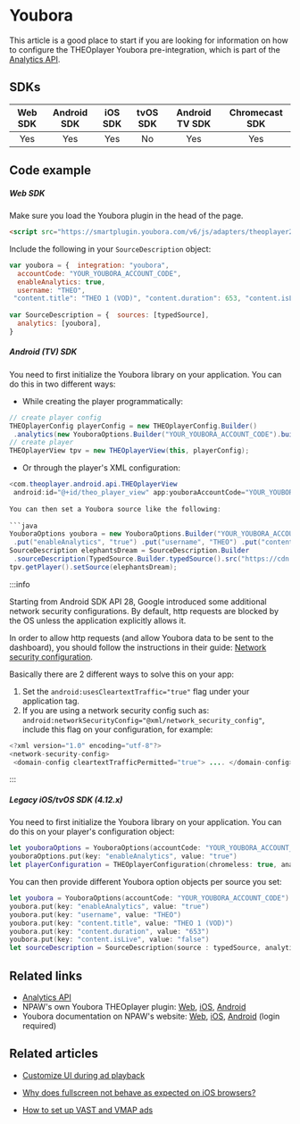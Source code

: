 # Youbora

This article is a good place to start if you are looking for information on how to configure the THEOplayer Youbora pre-integration, which is part of the [Analytics API](pathname:///theoplayer/v6/api-reference/web/types/YouboraAnalyticsIntegrationID.html).

## SDKs

| Web SDK | Android SDK | iOS SDK | tvOS SDK | Android TV SDK | Chromecast SDK |
| :-----: | :---------: | :-----: | :------: | :------------: | :------------: |
|   Yes   |     Yes     |   Yes   |    No    |      Yes       |      Yes       |

## Code example

##### Web SDK
Make sure you load the Youbora plugin in the head of the page.

```html  
<script src="https://smartplugin.youbora.com/v6/js/adapters/theoplayer2/6.8.10/sp.min.js"></script>  
```  

Include the following in your `SourceDescription` object:

```js  
var youbora = {  integration: "youbora",  
  accountCode: "YOUR_YOUBORA_ACCOUNT_CODE",  
  enableAnalytics: true,  
  username: "THEO",  
 "content.title": "THEO 1 (VOD)", "content.duration": 653, "content.isLive": false,}  
  
var SourceDescription = {  sources: [typedSource],  
  analytics: [youbora],  
}  
```  

##### Android (TV) SDK

You need to first initialize the Youbora library on your application. You can do this in two different ways:

- While creating the player programmatically:

```java  
// create player config  
THEOplayerConfig playerConfig = new THEOplayerConfig.Builder()  
 .analytics(new YouboraOptions.Builder("YOUR_YOUBORA_ACCOUNT_CODE").build()) .build();  
// create player  
THEOplayerView tpv = new THEOplayerView(this, playerConfig);  
```  

- Or through the player's XML configuration:

```java  
<com.theoplayer.android.api.THEOplayerView  
 android:id="@+id/theo_player_view" app:youboraAccountCode="YOUR_YOUBORA_ACCOUNT_CODE" />```  
  
You can then set a Youbora source like the following:  
  
```java  
YouboraOptions youbora = new YouboraOptions.Builder("YOUR_YOUBORA_ACCOUNT_CODE")  
 .put("enableAnalytics", "true") .put("username", "THEO") .put("content.title", "VOD") .put("content.duration", "653") .put("content.isLive", "false") .build();  
SourceDescription elephantsDream = SourceDescription.Builder  
 .sourceDescription(TypedSource.Builder.typedSource().src("https://cdn.theoplayer.com/video/elephants-dream/playlist.m3u8").build()) .analytics(youbora) .build();  
tpv.getPlayer().setSource(elephantsDream);  
```

:::info

Starting from Android SDK API 28, Google introduced some additional network security configurations. By default, http requests are blocked by the OS unless the application explicitly allows it.

In order to allow http requests (and allow Youbora data to be sent to the dashboard), you should follow the instructions in their guide: [Network security configuration](https://developer.android.com/training/articles/security-config).

Basically there are 2 different ways to solve this on your app:

1. Set the `android:usesCleartextTraffic="true"` flag under your application tag.
2. If you are using a network security config such as: `android:networkSecurityConfig="@xml/network_security_config"`, include this flag on your configuration, for example:

```java  
<?xml version="1.0" encoding="utf-8"?>  
<network-security-config>  
 <domain-config cleartextTrafficPermitted="true"> .... </domain-config> <base-config cleartextTrafficPermitted="false"/></network-security-config>  
``` 

:::

##### Legacy iOS/tvOS SDK (4.12.x)

You need to first initialize the Youbora library on your application. You can do this on your player's configuration object:

```swift
let youboraOptions = YouboraOptions(accountCode: "YOUR_YOUBORA_ACCOUNT_CODE")
youboraOptions.put(key: "enableAnalytics", value: "true")
let playerConfiguration = THEOplayerConfiguration(chromeless: true, analytics: [youboraOptions])
```

You can then provide different Youbora option objects per source you set:

```swift
let youbora = YouboraOptions(accountCode: "YOUR_YOUBORA_ACCOUNT_CODE")
youbora.put(key: "enableAnalytics", value: "true")
youbora.put(key: "username", value: "THEO")
youbora.put(key: "content.title", value: "THEO 1 (VOD)")
youbora.put(key: "content.duration", value: "653")
youbora.put(key: "content.isLive", value: "false")
let sourceDescription = SourceDescription(source : typedSource, analytics: [youbora])
```

## Related links

- [Analytics API](pathname:///theoplayer/v6/api-reference/web/interfaces/Analytics.html)
- NPAW's own Youbora THEOplayer plugin: [Web](https://bitbucket.org/npaw/theoplayer2-adapter-js/src/master/), [iOS](https://bitbucket.org/npaw/theoplayer-adapter-ios/src/master/), [Android](https://bitbucket.org/npaw/theoplayer-adapter-android/src/master/)
- Youbora documentation on NPAW's website: [Web](https://documentation.npaw.com/integration-docs/docs/theoplayer), [iOS](https://documentation.npaw.com/integration-docs/docs/theoplayer-ios), [Android](https://documentation.npaw.com/integration-docs/docs/theoplayer-android) (login required)

## Related articles

- [Customize UI during ad playback](../11-ui/09-customize-ui-during-playback.md)

- [Why does fullscreen not behave as expected on iOS browsers?](../../faq/04-why-does-fullscreen-not-behave-as-expected-on-ios.md)

- [How to set up VAST and VMAP ads](../01-ads/03-how-to-set-up-vast-and-vmap.md)
